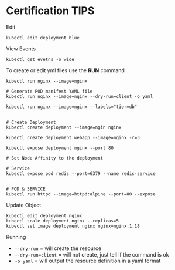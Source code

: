 # Certification TIPS

Edit

```SHELL
kubectl edit deployment blue
```    

View Events

```SHELL
kubectl get evetns -o wide
```  

To create or edit yml files use the **RUN** command
```SHELL
kubectl run nginx --image=nginx

# Generate POD manifest YAML file
kubectl run nginx --image=nginx --dry-run=client -o yaml

kubectl run nginx --image=nginx --labels="tier=db"


# Create Deployment
kubectl create deployment --image=ngin nginx

kubectl create deployment webapp --image=nginx -r=3

kubectl expose deployment nginx --port 80

# Set Node Affinity to the deployment

# Service
kubectl expose pod redis --port=6379 --name redis-service


# POD & SERVICE
kubectl run httpd --image=httpd:alpine --port=80 --expose

```



Update Object
```SHELL
kubectl edit deployment nginx
kubectl scale deployment nginx --replicas=5
kubectl set image deployment nginx nginx=nginx:1.18
```

Running
- ```--dry-run``` = will create the resource
- ```--dry-run=client``` = will not create, just tell if the command is ok
- ```-o yaml``` = will output the resource definition in a yaml format 